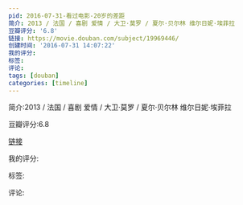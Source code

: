 ```yaml
---
pid: 2016-07-31-看过电影-20岁的差距
简介: 2013 / 法国 / 喜剧 爱情 / 大卫·莫罗 / 夏尔·贝尔林 维尔日妮·埃菲拉
豆瓣评分: '6.8'
链接: https://movie.douban.com/subject/19969446/
创建时间: '2016-07-31 14:07:22'
我的评分:
标签:
评论:
tags: [douban]
categories: [timeline]
---
```

简介:2013 / 法国 / 喜剧 爱情 / 大卫·莫罗 / 夏尔·贝尔林 维尔日妮·埃菲拉

豆瓣评分:6.8

[链接](https://movie.douban.com/subject/19969446/)

我的评分:

标签:

评论:

